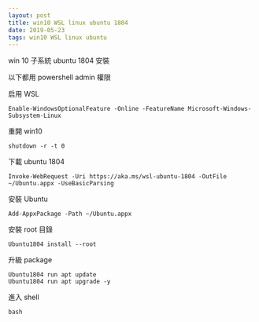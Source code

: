 ```yaml
---
layout: post
title: win10 WSL linux ubuntu 1804
date: 2019-05-23
tags: win10 WSL linux ubuntu
---
```

win 10 子系統 ubuntu 1804 安裝

以下都用 powershell admin 權限

启用 WSL

```
Enable-WindowsOptionalFeature -Online -FeatureName Microsoft-Windows-Subsystem-Linux 
```

重開 win10
```
shutdown -r -t 0
```

下載 ubuntu 1804
```
Invoke-WebRequest -Uri https://aka.ms/wsl-ubuntu-1804 -OutFile ~/Ubuntu.appx -UseBasicParsing
```

安裝 Ubuntu
```
Add-AppxPackage -Path ~/Ubuntu.appx
```

安裝 root 目錄
```
Ubuntu1804 install --root
```

升級 package
```
Ubuntu1804 run apt update
Ubuntu1804 run apt upgrade -y
```

進入 shell
```
bash
```

